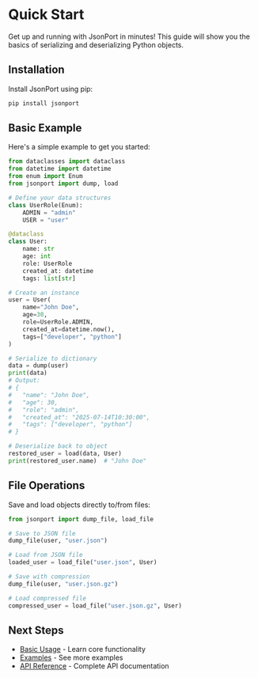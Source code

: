 # Quick Start

Get up and running with JsonPort in minutes! This guide will show you the basics of serializing and deserializing Python objects.

## Installation

Install JsonPort using pip:

```bash
pip install jsonport
```

## Basic Example

Here's a simple example to get you started:

```python
from dataclasses import dataclass
from datetime import datetime
from enum import Enum
from jsonport import dump, load

# Define your data structures
class UserRole(Enum):
    ADMIN = "admin"
    USER = "user"

@dataclass
class User:
    name: str
    age: int
    role: UserRole
    created_at: datetime
    tags: list[str]

# Create an instance
user = User(
    name="John Doe",
    age=30,
    role=UserRole.ADMIN,
    created_at=datetime.now(),
    tags=["developer", "python"]
)

# Serialize to dictionary
data = dump(user)
print(data)
# Output:
# {
#   "name": "John Doe",
#   "age": 30,
#   "role": "admin",
#   "created_at": "2025-07-14T10:30:00",
#   "tags": ["developer", "python"]
# }

# Deserialize back to object
restored_user = load(data, User)
print(restored_user.name)  # "John Doe"
```

## File Operations

Save and load objects directly to/from files:

```python
from jsonport import dump_file, load_file

# Save to JSON file
dump_file(user, "user.json")

# Load from JSON file
loaded_user = load_file("user.json", User)

# Save with compression
dump_file(user, "user.json.gz")

# Load compressed file
compressed_user = load_file("user.json.gz", User)
```

## Next Steps

- [Basic Usage](basic-usage.md) - Learn core functionality
- [Examples](examples/) - See more examples
- [API Reference](api/) - Complete API documentation 